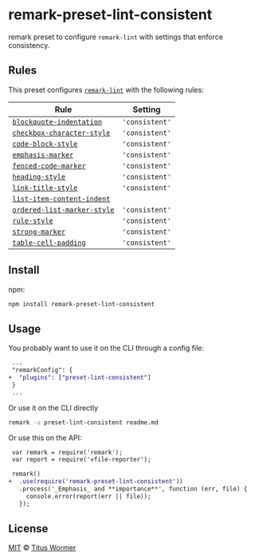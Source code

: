 <!--This file is generated-->

# remark-preset-lint-consistent

remark preset to configure `remark-lint` with settings that enforce
consistency.

## Rules

This preset configures [`remark-lint`](https://github.com/remarkjs/remark-lint) with the following rules:

| Rule | Setting |
| ---- | ------- |
| [`blockquote-indentation`](https://github.com/remarkjs/remark-lint/tree/master/packages/remark-lint-blockquote-indentation) | `'consistent'` |
| [`checkbox-character-style`](https://github.com/remarkjs/remark-lint/tree/master/packages/remark-lint-checkbox-character-style) | `'consistent'` |
| [`code-block-style`](https://github.com/remarkjs/remark-lint/tree/master/packages/remark-lint-code-block-style) | `'consistent'` |
| [`emphasis-marker`](https://github.com/remarkjs/remark-lint/tree/master/packages/remark-lint-emphasis-marker) | `'consistent'` |
| [`fenced-code-marker`](https://github.com/remarkjs/remark-lint/tree/master/packages/remark-lint-fenced-code-marker) | `'consistent'` |
| [`heading-style`](https://github.com/remarkjs/remark-lint/tree/master/packages/remark-lint-heading-style) | `'consistent'` |
| [`link-title-style`](https://github.com/remarkjs/remark-lint/tree/master/packages/remark-lint-link-title-style) | `'consistent'` |
| [`list-item-content-indent`](https://github.com/remarkjs/remark-lint/tree/master/packages/remark-lint-list-item-content-indent) |  |
| [`ordered-list-marker-style`](https://github.com/remarkjs/remark-lint/tree/master/packages/remark-lint-ordered-list-marker-style) | `'consistent'` |
| [`rule-style`](https://github.com/remarkjs/remark-lint/tree/master/packages/remark-lint-rule-style) | `'consistent'` |
| [`strong-marker`](https://github.com/remarkjs/remark-lint/tree/master/packages/remark-lint-strong-marker) | `'consistent'` |
| [`table-cell-padding`](https://github.com/remarkjs/remark-lint/tree/master/packages/remark-lint-table-cell-padding) | `'consistent'` |

## Install

npm:

```sh
npm install remark-preset-lint-consistent
```

## Usage

You probably want to use it on the CLI through a config file:

```diff
 ...
 "remarkConfig": {
+  "plugins": ["preset-lint-consistent"]
 }
 ...
```

Or use it on the CLI directly

```sh
remark -u preset-lint-consistent readme.md
```

Or use this on the API:

```diff
 var remark = require('remark');
 var report = require('vfile-reporter');

 remark()
+  .use(require('remark-preset-lint-consistent'))
   .process('_Emphasis_ and **importance**', function (err, file) {
     console.error(report(err || file));
   });
```

## License

[MIT](https://github.com/remarkjs/remark-lint/blob/master/license) © [Titus Wormer](https://wooorm.com)
